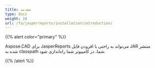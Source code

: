 ```yaml
---
title: مقدمه
type: docs
weight: 10
url: /fa/jasperreports/installation/introduction/
---
```


{{% alert color="primary" %}}

Aspose.CAD برای JasperReports می‌تواند به راحتی با افزودن فایل JAR منتشر شده به classpath شما، در کامپیوتر شما راه‌اندازی شود.

{{% /alert %}}
